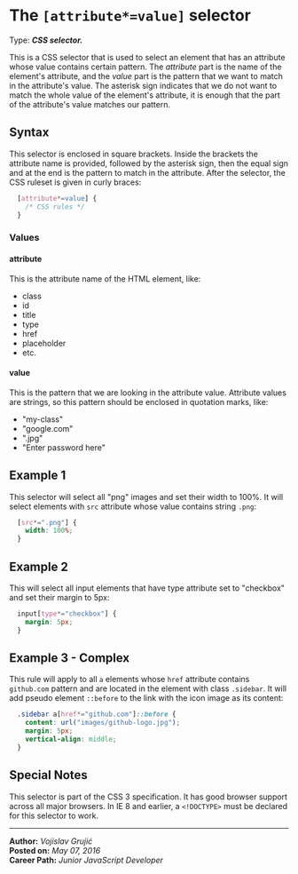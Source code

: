 # The `[attribute*=value]` selector

Type: ***CSS selector.***

This is a CSS selector that is used to select an element that has an attribute whose value contains certain pattern. The *attribute* part is the name of the element's attribute, and the *value* part is the pattern that we want to match in the attribute's value. The asterisk sign indicates that we do not want to match the whole value of the element's attribute, it is enough that the part of the attribute's value matches our pattern.

## Syntax

This selector is enclosed in square brackets. Inside the brackets the attribute name is provided, followed by the asterisk sign, then the equal sign and at the end is the pattern to match in the attribute. After the selector, the CSS ruleset is given in curly braces:

```css
  [attribute*=value] {
    /* CSS rules */
  }
```

### Values

#### attribute

This is the attribute name of the HTML element, like:

* class
* id
* title
* type
* href
* placeholder
* etc.

#### value

This is the pattern that we are looking in the attribute value. Attribute values are strings, so this pattern should be enclosed in quotation marks, like:

* "my-class"
* "google.com"
* ".jpg"
* "Enter password here"

## Example 1

This selector will select all "png" images and set their width to 100%. It will select elements with `src` attribute whose value contains string `.png`:

```css
  [src*=".png"] {
    width: 100%;
  }
```

## Example 2

This will select all input elements that have type attribute set to "checkbox" and set their margin to 5px:

```css
  input[type*="checkbox"] {
    margin: 5px;
  }
```

## Example 3 - Complex

This rule will apply to all `a` elements whose `href` attribute contains `github.com` pattern and are located in the element with class `.sidebar`. It will add pseudo element `::before` to the link with the icon image as its content:

```css
  .sidebar a[href*="github.com"]::before {
    content: url("images/github-logo.jpg");
    margin: 5px;
    vertical-align: middle;
  }
```

## Special Notes

This selector is part of the CSS 3 specification. It has good browser support across all major browsers. In IE 8 and earlier, a `<!DOCTYPE>` must be declared for this selector to work.

___

**Author:** *Vojislav Grujić*  
**Posted on:** *May 07, 2016*  
**Career Path:** *Junior JavaScript Developer*
